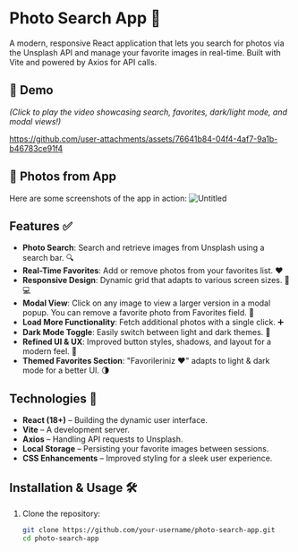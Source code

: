 # Photo Search App 📸  
A modern, responsive React application that lets you search for photos via the Unsplash API and manage your favorite images in real-time. Built with Vite and powered by Axios for API calls.  

## 🎥 Demo  
*(Click to play the video showcasing search, favorites, dark/light mode, and modal views!)*  

https://github.com/user-attachments/assets/76641b84-04f4-4af7-9a1b-b46783ce91f4

## 📸 Photos from App  
Here are some screenshots of the app in action:
![Untitled](https://github.com/user-attachments/assets/7bb4940c-dd87-41af-9835-a1ad4e982521)


## Features ✅  
- **Photo Search**: Search and retrieve images from Unsplash using a search bar. 🔍  
- **Real-Time Favorites**: Add or remove photos from your favorites list. ❤️  
- **Responsive Design**: Dynamic grid that adapts to various screen sizes. 📱💻  
- **Modal View**: Click on any image to view a larger version in a modal popup. You can remove a favorite photo from Favorites field. 🔎  
- **Load More Functionality**: Fetch additional photos with a single click. ➕  
- **Dark Mode Toggle**: Easily switch between light and dark themes. 🌙  
- **Refined UI & UX**: Improved button styles, shadows, and layout for a modern feel. 🎨  
- **Themed Favorites Section**: "Favorileriniz ❤️" adapts to light & dark mode for a better UI. 🌗  

## Technologies 🚀  
- **React (18+)** – Building the dynamic user interface.  
- **Vite** – A development server.  
- **Axios** – Handling API requests to Unsplash.  
- **Local Storage** – Persisting your favorite images between sessions.  
- **CSS Enhancements** – Improved styling for a sleek user experience.  

## Installation & Usage 🛠  
1. Clone the repository:  
   ```bash
   git clone https://github.com/your-username/photo-search-app.git
   cd photo-search-app
